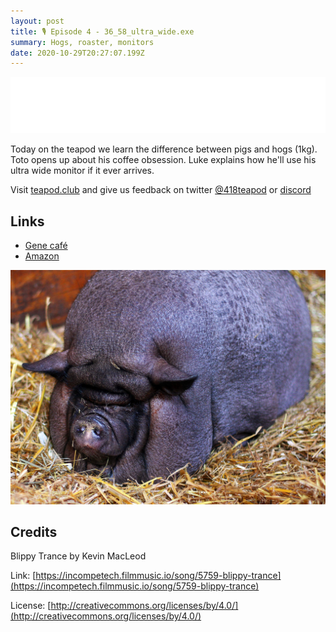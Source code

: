 ```yaml
---
layout: post
title: 🎙️ Episode 4 - 36_58_ultra_wide.exe
summary: Hogs, roaster, monitors
date: 2020-10-29T20:27:07.199Z
---
```

<iframe style="border: none" src="//html5-player.libsyn.com/embed/episode/id/16605944/height/90/theme/custom/thumbnail/yes/direction/backward/render-playlist/no/custom-color/87A93A/" height="90" width="100%" scrolling="no"  allowfullscreen webkitallowfullscreen mozallowfullscreen oallowfullscreen msallowfullscreen></iframe>

Today on the teapod we learn the difference between pigs and hogs (1kg). Toto opens up about his coffee obsession. Luke explains how he'll use his ultra wide monitor if it ever arrives.

Visit [teapod.club](https://teapod.club/) and give us feedback on twitter [@418teapod](https://twitter.com/418teapod) or [discord](https://discord.gg/WJtHWWz)

## Links

* [Gene café](https://www.genecafe.eu/)
* [Amazon](https://www.amazon.co.uk/)

![pig](/assets/uploads/maybelle-pig.jpg "swine")

## Credits

Blippy Trance by Kevin MacLeod 

Link: [https://incompetech.filmmusic.io/song/5759-blippy-trance](https://incompetech.filmmusic.io/song/5759-blippy-trance)

License: [http://creativecommons.org/licenses/by/4.0/](http://creativecommons.org/licenses/by/4.0/)